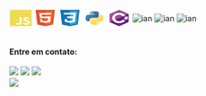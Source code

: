 <div align="center>

<div>
  # Olá! eu sou o Ian Carvalho🖐️

<h2>Desenvolvedor <strong>Web Full Stack</strong></h2>

<h5>🎓 Cursando Engenharia de Computação</h5> 
</div>
  


<h3>Tenho conhecimento nas seguintes tecnologias:</h3>

<div style="display: inline_block"><br>
  <img align="center" alt="Ian-Js" height="30" width="40" src="https://raw.githubusercontent.com/devicons/devicon/master/icons/javascript/javascript-plain.svg">
  <img align="center" alt="Ian-HTML" height="30" width="40" src="https://raw.githubusercontent.com/devicons/devicon/master/icons/html5/html5-original.svg">
  <img align="center" alt="Ian-CSS" height="30" width="40" src="https://raw.githubusercontent.com/devicons/devicon/master/icons/css3/css3-original.svg">
  <img align="center" alt="ian-Python" height="30" width="40" src="https://raw.githubusercontent.com/devicons/devicon/master/icons/python/python-original.svg">
  <img align="center" alt="ian-Csharp" height="30" width="40" src="https://raw.githubusercontent.com/devicons/devicon/master/icons/csharp/csharp-original.svg">
  <img align="center" alt="ian" height="30" width="30" src="https://encrypted-tbn0.gstatic.com/images?q=tbn:ANd9GcTFT1MO4Ln0Ynz4VKkD2EDyylsYzoVg1d8FiQ&s">
  <img align="center" alt="ian" height="30" width="55" src="https://upload.wikimedia.org/wikipedia/commons/8/87/Sql_data_base_with_logo.png">
  <img align="center" alt="ian" height="30" width="60" src="https://encrypted-tbn0.gstatic.com/images?q=tbn:ANd9GcS9XeELcp51xMR6GcbG86ssM_CLpG0QqiN9dw&s">

</div>
</br>
  <h4>Entre em contato:</h4>
<div style="display: inline_block> 
  <a href="https://instagram.com/iancarvalho_" target="_blank"><img src="https://img.shields.io/badge/-Instagram-%23E4405F?style=for-the-badge&logo=instagram&logoColor=white" target="_blank"></a>
  <a href = "mailto:carvalhoian2509@gmail.com"><img src="https://img.shields.io/badge/-Gmail-%23333?style=for-the-badge&logo=gmail&logoColor=white" target="_blank"></a>
  <a href="https://www.linkedin.com/in/o-ian-carvalho" target="_blank"><img src="https://img.shields.io/badge/-LinkedIn-%230077B5?style=for-the-badge&logo=linkedin&logoColor=white" target="_blank"></a> 
  
</div>
<div>
  <a href="https://github.com/anuraghazra/convoychat" target="_blank">
      <img height=200 align="center" src="https://github-readme-stats.vercel.app/api/top-langs?username=O-ian-carvalho&layout=compact&langs_count=8&card_width=320&theme=react" />
  </a>
</div>
</div>

